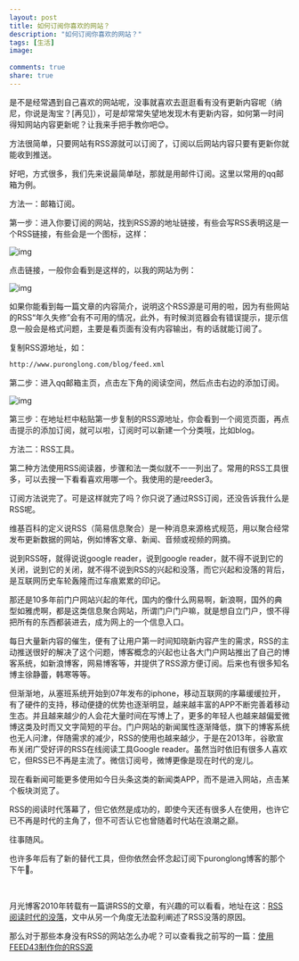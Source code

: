 ```yaml
---
layout: post
title: 如何订阅你喜欢的网站？
description: "如何订阅你喜欢的网站？"
tags: [生活]
image:
  
comments: true
share: true
---
```


是不是经常遇到自己喜欢的网站呢，没事就喜欢去逛逛看有没有更新内容呢（纳尼，你说是淘宝？[再见]），可是却常常失望地发现木有更新内容，如何第一时间得知网站内容更新呢？让我来手把手教你吧😊。

<!-- more -->

方法很简单，只要网站有RSS源就可以订阅了，订阅以后网站内容只要有更新你就能收到推送。

好吧，方式很多，我们先来说最简单哒，那就是用邮件订阅。这里以常用的qq邮箱为例。

方法一：邮箱订阅。

第一步：进入你要订阅的网站，找到RSS源的地址链接，有些会写RSS表明这是一个RSS链接，有些会是一个图标，这样：

![img]({{site.url}}images/article/2016-9-2/1.png)

点击链接，一般你会看到是这样的，以我的网站为例：

![img]({{site.url}}images/article/2016-9-2/2.png)

如果你能看到每一篇文章的内容简介，说明这个RSS源是可用的啦，因为有些网站的RSS“年久失修”会有不可用的情况，此外，有时候浏览器会有错误提示，提示信息一般会是格式问题，主要是看页面有没有内容输出，有的话就能订阅了。

复制RSS源地址，如：

```html
http://www.puronglong.com/blog/feed.xml
```

第二步：进入qq邮箱主页，点击左下角的阅读空间，然后点击右边的添加订阅。

![img]({{site.url}}images/article/2016-9-2/3.png)

第三步：在地址栏中粘贴第一步复制的RSS源地址，你会看到一个阅览页面，再点击提示的添加订阅，就可以啦，订阅时可以新建一个分类哦，比如blog。

方法二：RSS工具。

第二种方法使用RSS阅读器，步骤和法一类似就不一一列出了。常用的RSS工具很多，可以去搜一下看看喜欢用哪一个。我使用的是reeder3。

订阅方法说完了。可是这样就完了吗？你只说了通过RSS订阅，还没告诉我什么是RSS呢。

维基百科的定义说RSS（简易信息聚合）是一种消息来源格式规范，用以聚合经常发布更新数据的网站，例如博客文章、新闻、音频或视频的网摘。

说到RSS呀，就得说说google reader，说到google reader，就不得不说到它的关闭，说到它的关闭，就不得不说到RSS的兴起和没落，而它兴起和没落的背后，是互联网历史车轮轰隆而过车痕累累的印记。

那还是10多年前门户网站兴起的年代，国内的像什么网易啊，新浪啊，国外的典型如雅虎啊，都是这类信息聚合网站，所谓门户门户嘛，就是想自立门户，恨不得把所有的东西都装进去，成为网上的一个信息入口。

每日大量新内容的催生，便有了让用户第一时间知晓新内容产生的需求，RSS的主动推送很好的解决了这个问题，博客概念的兴起也让各大门户网站推出了自己的博客系统，如新浪博客，网易博客等，并提供了RSS源方便订阅。后来也有很多知名博主徐静蕾，韩寒等等。

但渐渐地，从塞班系统开始到07年发布的iphone，移动互联网的序幕缓缓拉开，有了硬件的支持，移动便捷的优势也逐渐明显，越来越丰富的APP不断完善着移动生态。并且越来越少的人会花大量时间在写博上了，更多的年轻人也越来越偏爱微博这类及时而又文字简短的平台。门户网站的新闻属性逐渐降低，旗下的博客系统也无人问津，伴随需求的减少，RSS的使用也越来越少，于是在2013年，谷歌宣布关闭广受好评的RSS在线阅读工具Google reader。虽然当时依旧有很多人喜欢它，但RSS已不再是主流了。微信订阅号，微博更像是现在时代的宠儿。

现在看新闻可能更多使用如今日头条这类的新闻类APP，而不是进入网站，点击某个板块浏览了。

RSS的阅读时代落幕了，但它依然是成功的，即使今天还有很多人在使用，也许它已不再是时代的主角了，但不可否认它也曾随着时代站在浪潮之巅。

往事随风。

也许多年后有了新的替代工具，但你依然会怀念起订阅下puronglong博客的那个下午🙂。 

<br  />

月光博客2010年转载有一篇讲RSS的文章，有兴趣的可以看看，地址在这：[RSS阅读时代的没落](http://www.williamlong.info/archives/2381.html)，文中从另一个角度无法盈利阐述了RSS没落的原因。

那么对于那些本身没有RSS的网站怎么办呢？可以查看我之前写的一篇：[使用FEED43制作你的RSS源]({{site.url}}2016/05/21/make-rss.html)